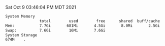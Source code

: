Sat Oct  9 03:46:04 PM MDT 2021
```bash
System Memory
               total        used        free      shared  buff/cache   available
Mem:           7.7Gi       681Mi       4.5Gi       8.0Mi       2.5Gi       6.7Gi
Swap:          7.6Gi        16Mi       7.6Gi
System Storage
674M	.
```
```bash
